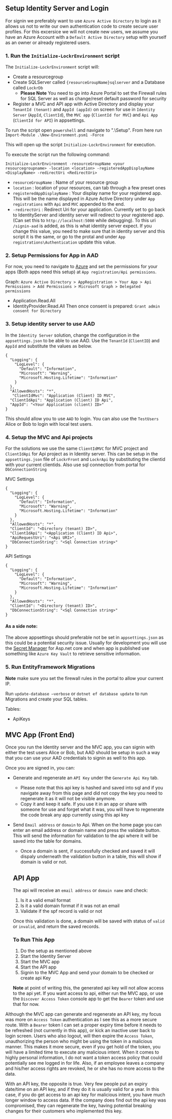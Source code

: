 ## Setup Identity Server and Login

For signin we preferably want to use `Azure Active Directory` to login as it allows us not to write our own authentication code to create secure user profiles. For this excersice we will not create new users, we assume you have an Azure Account with a `Default Active Directory` setup with yourself as an owner or already registered users. 

### 1. Run the `Initialize-LockrEnvironment` script

The `Initialize-LockrEnvironment` script will:

- Create a resourcegroup 
- Create SQLServer called `{resourceGroupName}sqlserver` and a Database called `LockrDb`
    - __Please Note__ You need to go into Azure Portal to set the Firewall rules for SQL Server as well as change/reset default password for security
- Register a MVC and API app with Active Directory and display your `TenantId (tenant)` and `AppId (appId)` on screen for use in `Identity Server` (`AppId`, `ClientId`), the `MVC app` (`ClientId for MVC`) and `Api App` (`ClientId for API`) in appsettings.

To run the script open `powershell` and navigate to ".\Setup". From here run `Import-Module .\New-Environment.psm1 -Force`

This will open up the script `Initialize-LockrEnvironment` for execution. 

To execute the script run the following command:

``` 
Initialize-LockrEnvironment -resourceGroupName <your resourcegroupname> -location <location> -registeredAppDisplayName <DisplayName> -redirectUri <RedirectUri>
```

- `resourceGroupName` : Name of your resource group
- `location` : location of your resources, can tab through a few preset ones
- `registeredAppDisplayName` : Your display name for your registered app. This will be the name displayed in Azure Active Directory under `App registrations` with `Api` and `MVC` appended to the end.
- `-redirectUri` : Redirect Uri for your application. Currently set to go back to IdentityServer and identity server will redirect to your registered app. (Can set this to `http://localhost:5000` while debugging). To this uri `/signin-aad` is added, as this is what identity server expect. If you change this value, you need to make sure that in identity server and this script it is the same, or go to the protal and under `App registrations\Authentication` update this value.

### 2. Setup Permissions for App in AAD

For now, you need to navigate to [Azure](https://portal.azure.com/) and set the permissions for your apps (Both apps need this setup) at `App registration/Api permissions`.

Graph:
`Azure Active Directory > AppRegistration > Your App > Api Permissions > Add Permissions > Microsoft Graph > Delegated permissions`
- Application.Read.All
- IdentityProvider.Read.All
Then once consent is prepared:
`Grant admin consent for Directory ` 

### 3. Setup identity server to use AAD

In the `Identity Server` solution, change the configuration in the `appsettings.json` to be able to use AAD. Use the `TenantId` (`ClientID`) and `AppId` and substitute the values as below. 

```
{
  "Logging": {
    "LogLevel": {
      "Default": "Information",
      "Microsoft": "Warning",
      "Microsoft.Hosting.Lifetime": "Information"
    }
  },
  "AllowedHosts": "*",
   "ClientIdMvc": "Application (Client) ID MVC",
  "ClientIdApi": "Application (Client) ID Api",
  "AppId": "<Your Application (client) ID>"
}
```

This should allow you to use `AAD` to login. You can also use the `TestUsers` Alice or Bob to login with local test users. 

### 4. Setup the MVC and Api projects

For the solutions we use the same `ClientIdMVC` for MVC project and `ClientIdApi` for Api project as in Identity server. This can be setup in the `appsettings.json` file of `LockrFront` and `LockrApi` by substituting the clientid with your current clientids. Also use sql connection from portal for `DbConnectionString`

MVC Settings
```
{
  "Logging": {
    "LogLevel": {
      "Default": "Information",
      "Microsoft": "Warning",
      "Microsoft.Hosting.Lifetime": "Information"
    }
  },
  "AllowedHosts": "*",
  "ClientId": "<Directory (tenant) ID>",
  "ClientIdApi": "<Application (Client) ID Api>",
  "ApiRequestUri": "<Api URI>",
  "DbConnectionString": "<Sql Connection string>"
}
```

API Settings
```
{
  "Logging": {
    "LogLevel": {
      "Default": "Information",
      "Microsoft": "Warning",
      "Microsoft.Hosting.Lifetime": "Information"
    }
  },
  "AllowedHosts": "*",
  "ClientId": "<Directory (tenant) ID>",
  "DbConnectionString": "<Sql Connection string>"
}
```

#### As a side note:
The above appsettings should preferable not be set in `appsettings.json` as this could be a potential security issue. Usually for development you will use the [Secret Manager](https://docs.microsoft.com/en-us/aspnet/core/security/app-secrets?view=aspnetcore-3.1&tabs=windows) for Asp.net core and when app is published use something like `Azure Key Vault` to retrieve sensitive information.

### 5. Run EntityFramework Migrations

__Note__ make sure you set the firewall rules in the portal to allow your current IP.

Run `update-database –verbose` or `dotnet ef database update` to run Migrations and create your SQL tables.

Tables:
- ApiKeys

## MVC App (Front End)
Once you run the Identity server and the MVC app, you can signin with either the test users Alice or Bob, but AAD should be setup in such a way that you can use your AAD credentials to signin as well to this app.

Once you are signed in, you can:

- Generate and regenerate an `API Key` under the `Generate Api Key` tab.
  - Please note that this api key is hashed and saved into sql and if you navigate away from this page and did not copy the key you need to regenerate it as it will not be visible anymore.
  - Copy it and keep it safe. If you use it in an app or share with someone for use and forget what it was, you will have to regenerate the code break any app currently using this api key

- Send `Email address` or `domain` to Api. When on the home page you can enter an email address or domain name and press the validate button. This will send the information for validation to the api where it will be saved into the table for domains.
  - Once a domain is sent, if successfully checked and saved it will dispaly underneath the validation button in a table, this will show if domain is valid or not.

  ## API App
  The api will receive an `email address` or  `domain name` and check:

  1. Is it a valid email format
  2. Is it a valid domain format if it was not an email
  3. Validate if the spf record is valid or not

  Once this validation is done, a domain will be saved with status of `valid` or `invalid`, and return the saved records.

  ### To Run This App
  1. Do the setup as mentioned above
  2. Start the Identity Server
  3. Start the MVC app
  4. Start the API app
  5. Signin to the MVC App and send your domain to be checked or create api Key

  __Note__ at point of writing this, the generated api key will not allow access to the api yet. If you want access to api, either run the MVC app, or use the `Discover Access Token` console app to get the `Bearer` token and use that for now.

Although the MVC app can generate and regenerate an API key, my focus was more on `Access Token` authentication as I see this as a more secure route. With a `Bearer` token I can set a proper expiry time before it needs to be refreshed (not currently in this app), or kick an inactive user back to login screen. Users who also logout, will then expire the `Access Token`, unauthorizing the person who might be using the token in a malicious manner. This makes it more secure, even if you get hold of the token, you will have a limited time to execute any malicious intent. When it comes to highly personal information, I do not want a token access policy that could potentially see me logged in for life. Also, if an employee leaves a company and his/her access rights are revoked, he or she has no more access to the data.

With an API key, the opposite is true. Very few people put an expiry date/time on an API key, and if they do it is usually valid for a year. In this case, if you do get access to an api key for malicious intent, you have much longer window to access data. If the company does find out the api key was compromised, they can regenerate the key, having potential breaking changes for their customers who implemented this key. 